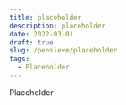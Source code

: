 ```yaml
---
title: placeholder
description: placeholder
date: 2022-03-01
draft: true
slug: /pensieve/placeholder
tags:
  - Placeholder
---
```


Placeholder
